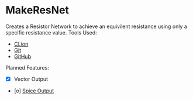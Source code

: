 # MakeResNet
Creates a Resistor Network to achieve an equivilent resistance using only a specific resistance value.
  Tools Used:
  + [CLion](https://www.jetbrains.com/clion/)
  + [Git](https://git-scm.com)
  + [GitHub](https://github.com)
  
  Planned Features:
  - [x] Vector Output
  - [o] [Spice Output](http://bwrcs.eecs.berkeley.edu/Classes/IcBook/SPICE/)
